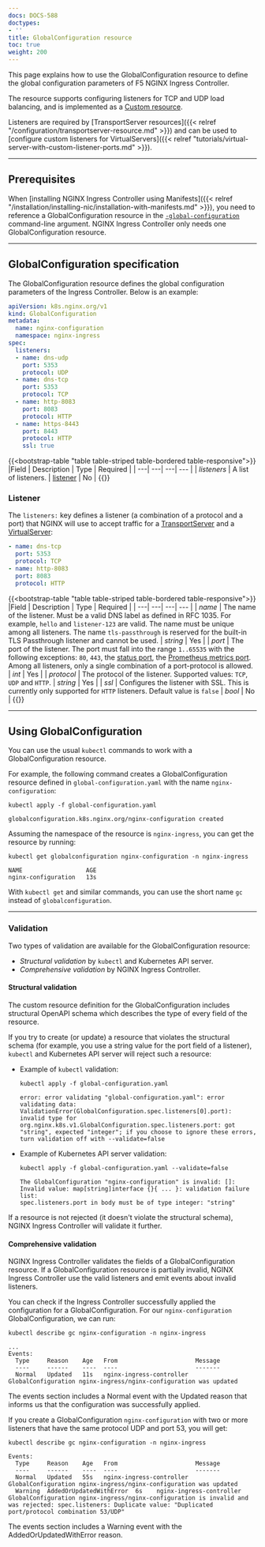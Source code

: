 ```yaml
---
docs: DOCS-588
doctypes:
- ''
title: GlobalConfiguration resource
toc: true
weight: 200
---
```


This page explains how to use the GlobalConfiguration resource to define the global configuration parameters of F5 NGINX Ingress Controller.

The resource supports configuring listeners for TCP and UDP load balancing, and is implemented as a [Custom resource](https://kubernetes.io/docs/concepts/extend-kubernetes/api-extension/custom-resources/). 

Listeners are required by [TransportServer resources]({{< relref "/configuration/transportserver-resource.md" >}}) and can be used to [configure custom listeners for VirtualServers]({{< relref "tutorials/virtual-server-with-custom-listener-ports.md" >}}).

---

## Prerequisites

When [installing NGINX Ingress Controller using Manifests]({{< relref "/installation/installing-nic/installation-with-manifests.md" >}}), you need to reference a GlobalConfiguration resource in the [`-global-configuration`](/nginx-ingress-controller/configuration/global-configuration/command-line-arguments#cmdoption-global-configuration) command-line argument. NGINX Ingress Controller only needs one GlobalConfiguration resource.

---

## GlobalConfiguration specification

The GlobalConfiguration resource defines the global configuration parameters of the Ingress Controller. Below is an example:

```yaml
apiVersion: k8s.nginx.org/v1
kind: GlobalConfiguration
metadata:
  name: nginx-configuration
  namespace: nginx-ingress
spec:
  listeners:
  - name: dns-udp
    port: 5353
    protocol: UDP
  - name: dns-tcp
    port: 5353
    protocol: TCP
  - name: http-8083
    port: 8083
    protocol: HTTP
  - name: https-8443
    port: 8443
    protocol: HTTP
    ssl: true
```

{{<bootstrap-table "table table-striped table-bordered table-responsive">}}
|Field | Description | Type | Required |
| ---| ---| ---| --- |
| *listeners* | A list of listeners. | [listener](#listener) | No |
{{</bootstrap-table>}}

### Listener

The `listeners:` key defines a listener (a combination of a protocol and a port) that NGINX will use to accept traffic for a [TransportServer](/nginx-ingress-controller/configuration/transportserver-resource) and a [VirtualServer](nginx-ingress-controller/configuration/virtualserver-and-virtualserverroute-resources):

```yaml
- name: dns-tcp
  port: 5353
  protocol: TCP
- name: http-8083
  port: 8083
  protocol: HTTP
```

{{<bootstrap-table "table table-striped table-bordered table-responsive">}}
|Field | Description | Type | Required |
| ---| ---| ---| --- |
| *name* | The name of the listener. Must be a valid DNS label as defined in RFC 1035. For example, ``hello`` and ``listener-123`` are valid. The name must be unique among all listeners. The name ``tls-passthrough`` is reserved for the built-in TLS Passthrough listener and cannot be used. | *string* | Yes |
| *port* | The port of the listener. The port must fall into the range ``1..65535`` with the following exceptions: ``80``, ``443``, the [status port](/nginx-ingress-controller/logging-and-monitoring/status-page), the [Prometheus metrics port](/nginx-ingress-controller/logging-and-monitoring/prometheus). Among all listeners, only a single combination of a port-protocol is allowed. | *int* | Yes |
| *protocol* | The protocol of the listener. Supported values: ``TCP``, ``UDP`` and ``HTTP``. | *string* | Yes |
| *ssl* | Configures the listener with SSL. This is currently only supported for ``HTTP`` listeners. Default value is ``false`` | *bool* | No |
{{</bootstrap-table>}}

---

## Using GlobalConfiguration

You can use the usual `kubectl` commands to work with a GlobalConfiguration resource.

For example, the following command creates a GlobalConfiguration resource defined in `global-configuration.yaml` with the name `nginx-configuration`:

```shell
kubectl apply -f global-configuration.yaml
```
```shell
globalconfiguration.k8s.nginx.org/nginx-configuration created
```

Assuming the namespace of the resource is `nginx-ingress`, you can get the resource by running:

```shell
kubectl get globalconfiguration nginx-configuration -n nginx-ingress
```
```shell
NAME                  AGE
nginx-configuration   13s
```

With `kubectl get` and similar commands, you can use the short name `gc` instead of `globalconfiguration`.

---

### Validation

Two types of validation are available for the GlobalConfiguration resource:

- *Structural validation* by `kubectl` and Kubernetes API server.
- *Comprehensive validation* by NGINX Ingress Controller.


#### Structural validation

The custom resource definition for the GlobalConfiguration includes structural OpenAPI schema which describes the type of every field of the resource.

If you try to create (or update) a resource that violates the structural schema (for example, you use a string value for the port field of a listener), `kubectl` and Kubernetes API server will reject such a resource:

- Example of `kubectl` validation:

    ```shell
    kubectl apply -f global-configuration.yaml
    ```
    ```text
    error: error validating "global-configuration.yaml": error validating data: ValidationError(GlobalConfiguration.spec.listeners[0].port): invalid type for org.nginx.k8s.v1.GlobalConfiguration.spec.listeners.port: got "string", expected "integer"; if you choose to ignore these errors, turn validation off with --validate=false
    ```

- Example of Kubernetes API server validation:

    ```shell
    kubectl apply -f global-configuration.yaml --validate=false
    ```
    ```text
    The GlobalConfiguration "nginx-configuration" is invalid: []: Invalid value: map[string]interface {}{ ... }: validation failure list:
    spec.listeners.port in body must be of type integer: "string"
    ```

If a resource is not rejected (it doesn't violate the structural schema), NGINX Ingress Controller will validate it further.

#### Comprehensive validation

NGINX Ingress Controller validates the fields of a GlobalConfiguration resource. If a GlobalConfiguration resource is partially invalid, NGINX Ingress Controller use the valid listeners and emit events about invalid listeners.

You can check if the Ingress Controller successfully applied the configuration for a GlobalConfiguration. For our  `nginx-configuration` GlobalConfiguration, we can run:

```shell
kubectl describe gc nginx-configuration -n nginx-ingress
```
```text
...
Events:
  Type     Reason    Age   From                      Message
  ----     ------    ----  ----                      -------
  Normal   Updated   11s   nginx-ingress-controller  GlobalConfiguration nginx-ingress/nginx-configuration was updated
```

The events section includes a Normal event with the Updated reason that informs us that the configuration was successfully applied.

If you create a GlobalConfiguration `nginx-configuration` with two or more listeners that have the same protocol UDP and port 53, you will get:

```shell
kubectl describe gc nginx-configuration -n nginx-ingress
```
```text
Events:
  Type     Reason    Age   From                      Message
  ----     ------    ----  ----                      -------
  Normal   Updated   55s   nginx-ingress-controller  GlobalConfiguration nginx-ingress/nginx-configuration was updated
  Warning  AddedOrUpdatedWithError  6s    nginx-ingress-controller  GlobalConfiguration nginx-ingress/nginx-configuration is invalid and was rejected: spec.listeners: Duplicate value: "Duplicated port/protocol combination 53/UDP"
```

The events section includes a Warning event with the AddedOrUpdatedWithError reason.
